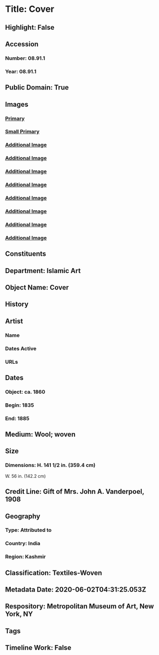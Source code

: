 # Title: Cover
## Highlight: False
## Accession
### Number: 08.91.1
### Year: 08.91.1
## Public Domain: True
## Images
### [Primary](https://images.metmuseum.org/CRDImages/is/original/wb-08.91.1.JPG)
### [Small Primary](https://images.metmuseum.org/CRDImages/is/web-large/wb-08.91.1.JPG)
### [Additional Image](https://images.metmuseum.org/CRDImages/is/original/wb-08.91.1b.JPG)
### [Additional Image](https://images.metmuseum.org/CRDImages/is/original/wb-08.91.1c.JPG)
### [Additional Image](https://images.metmuseum.org/CRDImages/is/original/wb-08.91.1d.JPG)
### [Additional Image](https://images.metmuseum.org/CRDImages/is/original/wb-08.91.1e.JPG)
### [Additional Image](https://images.metmuseum.org/CRDImages/is/original/wb-08.91.1f.JPG)
### [Additional Image](https://images.metmuseum.org/CRDImages/is/original/wb-08.91.1g.JPG)
### [Additional Image](https://images.metmuseum.org/CRDImages/is/original/wb-08.91.1h.JPG)
### [Additional Image](https://images.metmuseum.org/CRDImages/is/original/3881.jpg)
## Constituents
## Department: Islamic Art
## Object Name: Cover
## History
## Artist
### Name
### Dates Active
### URLs
## Dates
### Object: ca. 1860
### Begin: 1835
### End: 1885
## Medium: Wool; woven
## Size
### Dimensions: H. 141 1/2 in. (359.4 cm)
W. 56 in. (142.2 cm)
## Credit Line: Gift of Mrs. John A. Vanderpoel, 1908
## Geography
### Type: Attributed to
### Country: India
### Region: Kashmir
## Classification: Textiles-Woven
## Metadata Date: 2020-06-02T04:31:25.053Z
## Respository: Metropolitan Museum of Art, New York, NY
## Tags
## Timeline Work: False
